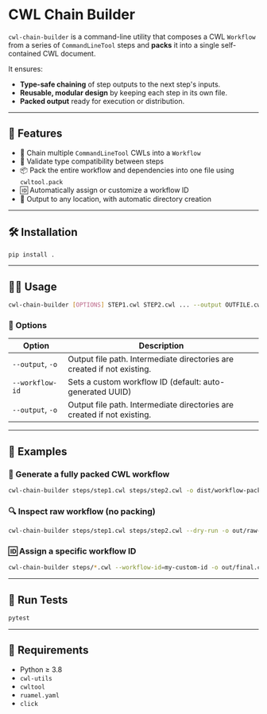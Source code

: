 # CWL Chain Builder

`cwl-chain-builder` is a command-line utility that composes a CWL `Workflow` from a series of `CommandLineTool` steps and **packs** it into a single self-contained CWL document.

It ensures:
- **Type-safe chaining** of step outputs to the next step's inputs.
- **Reusable, modular design** by keeping each step in its own file.
- **Packed output** ready for execution or distribution.

---

## 🚀 Features

- 🧱 Chain multiple `CommandLineTool` CWLs into a `Workflow`
- 🧪 Validate type compatibility between steps
- 📦 Pack the entire workflow and dependencies into one file using `cwltool.pack`
- 🆔 Automatically assign or customize a workflow ID
- 💾 Output to any location, with automatic directory creation

---

## 🛠 Installation

```bash
pip install .
```

---

## 🧑‍💻 Usage

```bash
cwl-chain-builder [OPTIONS] STEP1.cwl STEP2.cwl ... --output OUTFILE.cwl
```

### 🔧 Options

| Option           | Description                                                             |
|------------------|-------------------------------------------------------------------------|
| `--output`, `-o` | Output file path. Intermediate directories are created if not existing.     |
| `--workflow-id`  | Sets a custom workflow ID (default: auto-generated UUID)                |
| `--output`, `-o` | Output file path. Intermediate directories are created if not existing. |

---

## 🧪 Examples

### 🧬 Generate a fully packed CWL workflow

```bash
cwl-chain-builder steps/step1.cwl steps/step2.cwl -o dist/workflow-packed.cwl
```

### 🔍 Inspect raw workflow (no packing)

```bash
cwl-chain-builder steps/step1.cwl steps/step2.cwl --dry-run -o out/raw-workflow.cwl
```

### 🆔 Assign a specific workflow ID

```bash
cwl-chain-builder steps/*.cwl --workflow-id=my-custom-id -o out/final.cwl
```

---

## 🧪 Run Tests

```bash
pytest
```

---

## 🧠 Requirements

- Python ≥ 3.8
- `cwl-utils`
- `cwltool`
- `ruamel.yaml`
- `click`
